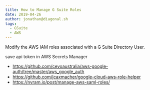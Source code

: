 ```yaml
---
title: How to Manage G Suite Roles
date: 2019-04-26
author: jonathan@diagonal.sh
tags:
  - GSuite
  - AWS
---
```


Modify the AWS IAM roles associated with a G Suite Directory User.

save api token in AWS Secrets Manager

- https://github.com/cevoaustralia/aws-google-auth/tree/master/aws_google_auth
- https://github.com/jcaxmacher/google-cloud-aws-role-helper
- https://nvram.io/post/manage-aws-saml-roles/